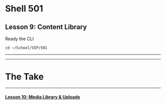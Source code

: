# Shell 501
## Lesson 9: Content Library

Ready the CLI

`cd ~/School/VIP/501`

___


___

# The Take

___

#### [Lesson 10: Media Library & Uploads](https://github.com/inkVerb/vip/blob/master/501-shell/Lesson-10.md)
